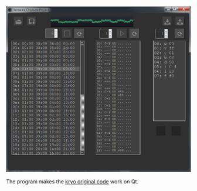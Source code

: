 
![screenshot](hardware_chiptune.PNG)

The program makes the [kryo original code](https://www.linusakesson.net/hardware/chiptune.php) work on Qt.
